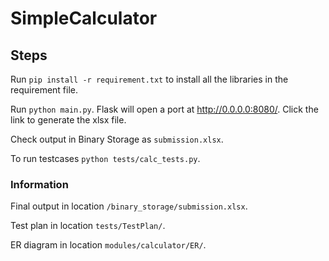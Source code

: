 # SimpleCalculator

## Steps

Run `pip install -r requirement.txt` to install all the libraries in the requirement file.

Run `python main.py`. Flask will open a port at http://0.0.0.0:8080/. Click the link to
generate the xlsx file. 

Check output in Binary Storage as `submission.xlsx`.

To run testcases `python tests/calc_tests.py`.

### Information

Final output in location `/binary_storage/submission.xlsx`.

Test plan in location `tests/TestPlan/`.

ER diagram in location `modules/calculator/ER/`.
